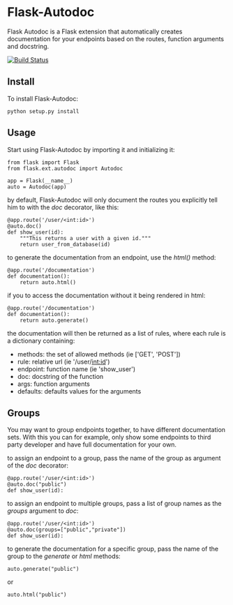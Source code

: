 Flask-Autodoc
=============

Flask Autodoc is a Flask extension that automatically creates documentation for your endpoints based on the routes,
function arguments and docstring.

[![Build Status](https://api.travis-ci.org/acoomans/flask-autodoc.png)](https://travis-ci.org/acoomans/flask-autodoc)

## Install

To install Flask-Autodoc:

    python setup.py install

## Usage

Start using Flask-Autodoc by importing it and initializing it:

    from flask import Flask
    from flask.ext.autodoc import Autodoc

    app = Flask(__name__)
    auto = Autodoc(app)

by default, Flask-Autodoc will only document the routes you explicitly tell him to with the _doc_ decorator,
like this:

    @app.route('/user/<int:id>')
    @auto.doc()
    def show_user(id):
        """This returns a user with a given id."""
        return user_from_database(id)

to generate the documentation from an endpoint, use the _html()_ method:

    @app.route('/documentation')
    def documentation():
        return auto.html()

if you to access the documentation without it being rendered in html:

    @app.route('/documentation')
    def documentation():
        return auto.generate()

the documentation will then be returned as a list of rules, where each rule is a dictionary containing:

- methods: the set of allowed methods (ie ['GET', 'POST'])
- rule: relative url (ie '/user/<int:id>')
- endpoint: function name (ie 'show_user')
- doc: docstring of the function
- args: function arguments
- defaults: defaults values for the arguments

## Groups

You may want to group endpoints together, to have different documentation sets. With this you can for example, only
show some endpoints to third party developer and have full documentation for your own.

to assign an endpoint to a group, pass the name of the group as argument of the _doc_ decorator:

    @app.route('/user/<int:id>')
    @auto.doc("public")
    def show_user(id):

to assign an endpoint to multiple groups, pass a list of group names as the _groups_ argument to _doc_:

    @app.route('/user/<int:id>')
    @auto.doc(groups=["public","private"])
    def show_user(id):

to generate the documentation for a specific group, pass the name of the group to the _generate_ or _html_ methods:

    auto.generate("public")

or

    auto.html("public")
